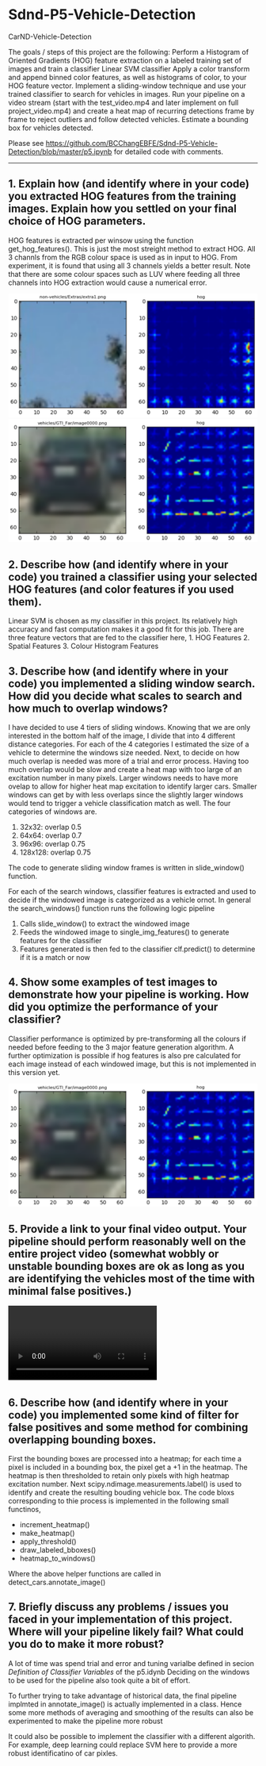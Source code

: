 # Sdnd-P5-Vehicle-Detection
CarND-Vehicle-Detection

The goals / steps of this project are the following:
Perform a Histogram of Oriented Gradients (HOG) feature extraction on a labeled training set of images and train a classifier Linear SVM classifier
Apply a color transform and append binned color features, as well as histograms of color, to your HOG feature vector.
Implement a sliding-window technique and use your trained classifier to search for vehicles in images.
Run your pipeline on a video stream (start with the test_video.mp4 and later implement on full project_video.mp4) and create a heat map of recurring detections frame by frame to reject outliers and follow detected vehicles.
Estimate a bounding box for vehicles detected.

Please see https://github.com/BCChangEBFE/Sdnd-P5-Vehicle-Detection/blob/master/p5.ipynb for detailed code with comments.

[//]: # (Image References)

[image1]: ./output_images/HOG_TreeTop_Sky.png "HOG Not Car"
[image2]: ./output_images/HOG_Car.png "HOG Car"
[image3]: ./output_images/VehicleSearch.png "Vehicle Search"

[video1]: ./project_result.mp4 "Vehicle Detection Video"

---

## 1. Explain how (and identify where in your code) you extracted HOG features from the training images. Explain how you settled on your final choice of HOG parameters.

HOG features is extracted per winsow using the function get_hog_features(). This is just the most streight method to extract HOG. 
All 3 channls from the RGB colour space is used as in input to HOG. 
From experiment, it is found that using all 3 channels yields a better result. Note that there are some colour spaces such as LUV where feeding all three channels into HOG extraction would cause a numerical error.

![alt text][image1]
![alt text][image2]

## 2. Describe how (and identify where in your code) you trained a classifier using your selected HOG features (and color features if you used them).

Linear SVM is chosen as my classifier in this project. Its relatively high accuracy and fast computation makes it a good fit for this job. There are three feature vectors that are fed to the classifier here, 
	1. HOG Features
	2. Spatial Features
	3. Colour Histogram Features

## 3. Describe how (and identify where in your code) you implemented a sliding window search. How did you decide what scales to search and how much to overlap windows?

I have decided to use 4 tiers of sliding windows. Knowing that we are only interested in the bottom half of the image, I divide that into 4 different distance categories. For each of the 4 categories I estimated the size of a vehicle to determine the windows size needed. Next, to decide on how much overlap is needed was more of a trial and error process. Having too much overlap would be slow and create a heat map with too large of an excitation number in many pixels. Larger windows needs to have more ovelap to allow for higher heat map excitation to identify larger cars. Smaller windows can get by with less overlaps since the slightly larger windows would tend to trigger a vehicle classification match as well. The four categories of windows are.  
  1. 32x32: overlap 0.5
  2. 64x64: overlap 0.7
  3. 96x96: overlap 0.75
  4. 128x128: overlap 0.75

The code to generate sliding window frames is written in slide_window() function.

For each of the search windows, classifier features is extracted and used to decide if the windowed image is categorized as a vehicle ornot. In general the search_windows() function runs the following logic pipeline 
  1. Calls slide_window() to extract the windowed image
  2. Feeds the windowed image to single_img_features() to generate features for the classifier
  3. Features generated is then fed to the classifier clf.predict() to determine if it is a match or now

## 4. Show some examples of test images to demonstrate how your pipeline is working. How did you optimize the performance of your classifier?
Classifier performance is optimized by pre-transforming all the colours if needed before feeding to the 3 major feature generation algorithm. A further optimization is possible if hog features is also pre calculated for each image instead of each windowed image, but this is not implemented in this version yet. 

![alt text][image2]

## 5. Provide a link to your final video output. Your pipeline should perform reasonably well on the entire project video (somewhat wobbly or unstable bounding boxes are ok as long as you are identifying the vehicles most of the time with minimal false positives.)

![alt text][video1]

## 6. Describe how (and identify where in your code) you implemented some kind of filter for false positives and some method for combining overlapping bounding boxes.
  First the bounding boxes are processed into a heatmap; for each time a pixel is included in a bounding box, the pixel get a +1 in the heatmap. The heatmap is then thresholded to retain only pixels with high heatmap excitation number. Next scipy.ndimage.measurements.label() is used to identify and create the resulting bouding vehicle box. The code bloxs corresponding to thie process is implemented in the following small functinos,
  - increment_heatmap()
  - make_heatmap()
  - apply_threshold()
  - draw_labeled_bboxes()
  - heatmap_to_windows()

Where the above helper functions are called in detect_cars.annotate_image()

## 7. Briefly discuss any problems / issues you faced in your implementation of this project. Where will your pipeline likely fail? What could you do to make it more robust?
  A lot of time was spend trial and error and tuning varialbe defined in secion *Definition of Classifier Variables* of the p5.idynb
  Deciding on the windows to be used for the pipeline also took quite a bit of effort. 
  
  To further trying to take advantage of historical data, the final pipeline implmted in annotate_image() is actually implemented in a class. Hence some more methods of averaging and smoothing of the results can also be experimented to make the pipeline more robust
  
  It could also be possible to implement the classifier with a different algorith. For example, deep learning could replace SVM here to provide a more robust identificatino of car pixles.
